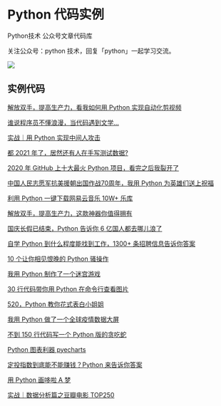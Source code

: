 # Python 代码实例

Python技术 公众号文章代码库

关注公众号：python 技术，回复「python」一起学习交流。

![](http://favorites.ren/assets/images/python.jpg)

## 实例代码

[解放双手，提高生产力，看我如何用 Python 实现自动化剪视频](https://github.com/JustDoPython/python-examples/tree/master/doudou/2021-06-30-pyautogui)

[谁说程序员不懂浪漫，当代码遇到文学...](https://github.com/JustDoPython/python-examples/tree/master/doudou/2021-03-09-programmer-romance)

[实战｜用 Python 实现中间人攻击](https://github.com/JustDoPython/python-examples/tree/master/doudou/2021-02-08-mitmproxy)

[都 2021 年了，居然还有人在手写测试数据?](https://github.com/JustDoPython/python-examples/tree/master/doudou/2021-01-10-fake-data)

[2020 年 GitHub 上十大最火 Python 项目，看完之后我裂开了](https://github.com/JustDoPython/python-examples/tree/master/doudou/2021-01-02-GitHub-Python-Top10)

[中国人民志愿军抗美援朝出国作战70周年，我用 Python 为英雄们送上祝福](https://github.com/JustDoPython/python-examples/tree/master/doudou/2020-11-10-resisting-us-aid-korea)

[利用 Python 一键下载网易云音乐 10W+ 乐库](https://github.com/JustDoPython/python-examples/tree/master/doudou/2020-11-02-163-music)

[解放双手，提高生产力，这款神器你值得拥有](https://github.com/JustDoPython/python-examples/tree/master/doudou/2020-10-20-appium)

[国庆长假已结束，Python 告诉你 6 亿国人都去哪儿浪了](https://github.com/JustDoPython/python-examples/tree/master/doudou/2020-10-13-national-day)

[自学 Python 到什么程度能找到工作，1300+ 条招聘信息告诉你答案](https://github.com/JustDoPython/python-examples/tree/master/doudou/2020-07-13-lagou)

[10 个让你相见恨晚的 Python 骚操作](https://github.com/JustDoPython/python-examples/tree/master/doudou/2020-06-19-skills)

[我用 Python 制作了一个迷宫游戏](https://github.com/JustDoPython/python-examples/tree/master/doudou/2020-06-12-maze)

[30 行代码带你用 Python 在命令行查看图片](https://github.com/JustDoPython/python-examples/tree/master/doudou/2020-05-17-character-drawing)

[520，Python 教你花式表白小姐姐](https://github.com/JustDoPython/python-examples/tree/master/doudou/2020-05-17-520)

[我用 Python 做了一个全球疫情数据大屏](https://github.com/JustDoPython/python-examples/tree/master/doudou/2020-04-20-epidemic-big-screen)

[不到 150 行代码写一个 Python 版的贪吃蛇](https://github.com/JustDoPython/python-examples/tree/master/doudou/2020-04-04-greedy-snake)

[Python 图表利器 pyecharts](https://github.com/JustDoPython/python-examples/tree/master/doudou/2020-03-27-pyechars)

[定投指数到底能不能赚钱？Python 来告诉你答案](https://github.com/JustDoPython/python-examples/tree/master/doudou/2020-03-27-found)

[用 Python 画哆啦 A 梦](https://github.com/JustDoPython/python-examples/tree/master/doudou/2020-03-27-duo-la-a-meng)

[实战｜数据分析篇之豆瓣电影 TOP250](https://github.com/JustDoPython/python-examples/tree/master/doudou/2020-02-20-douban-movie-top250)